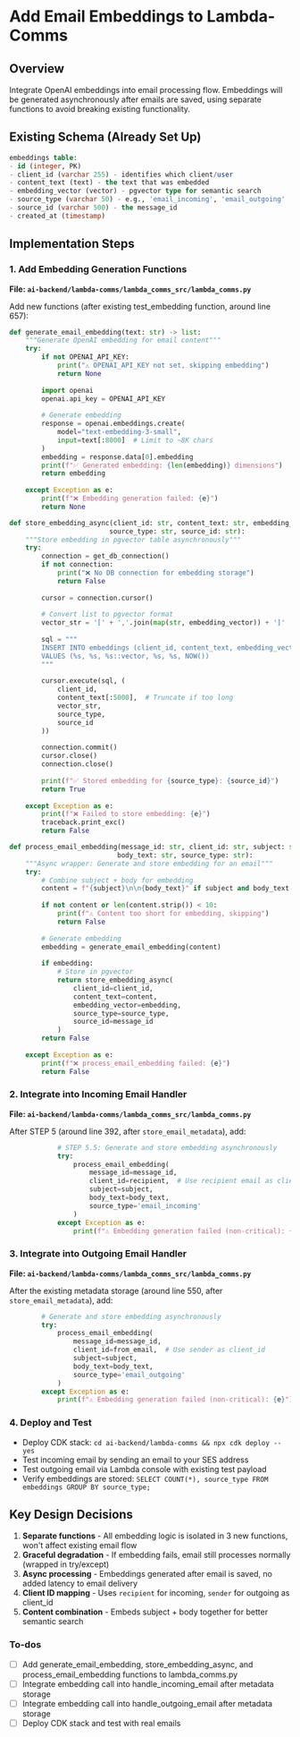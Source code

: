 <!-- fefd239e-c9a6-4649-a1b9-51f42dea3982 a6c1b2c6-b782-4add-a430-38824196b0b7 -->
# Add Email Embeddings to Lambda-Comms

## Overview

Integrate OpenAI embeddings into email processing flow. Embeddings will be generated asynchronously after emails are saved, using separate functions to avoid breaking existing functionality.

## Existing Schema (Already Set Up)

```sql
embeddings table:
- id (integer, PK)
- client_id (varchar 255) - identifies which client/user
- content_text (text) - the text that was embedded
- embedding_vector (vector) - pgvector type for semantic search
- source_type (varchar 50) - e.g., 'email_incoming', 'email_outgoing'
- source_id (varchar 500) - the message_id
- created_at (timestamp)
```

## Implementation Steps

### 1. Add Embedding Generation Functions

**File: `ai-backend/lambda-comms/lambda_comms_src/lambda_comms.py`**

Add new functions (after existing test_embedding function, around line 657):

```python
def generate_email_embedding(text: str) -> list:
    """Generate OpenAI embedding for email content"""
    try:
        if not OPENAI_API_KEY:
            print("⚠️ OPENAI_API_KEY not set, skipping embedding")
            return None
            
        import openai
        openai.api_key = OPENAI_API_KEY
        
        # Generate embedding
        response = openai.embeddings.create(
            model="text-embedding-3-small",
            input=text[:8000]  # Limit to ~8K chars
        )
        embedding = response.data[0].embedding
        print(f"✅ Generated embedding: {len(embedding)} dimensions")
        return embedding
        
    except Exception as e:
        print(f"❌ Embedding generation failed: {e}")
        return None

def store_embedding_async(client_id: str, content_text: str, embedding_vector: list, 
                         source_type: str, source_id: str):
    """Store embedding in pgvector table asynchronously"""
    try:
        connection = get_db_connection()
        if not connection:
            print("❌ No DB connection for embedding storage")
            return False
            
        cursor = connection.cursor()
        
        # Convert list to pgvector format
        vector_str = '[' + ','.join(map(str, embedding_vector)) + ']'
        
        sql = """
        INSERT INTO embeddings (client_id, content_text, embedding_vector, source_type, source_id, created_at)
        VALUES (%s, %s, %s::vector, %s, %s, NOW())
        """
        
        cursor.execute(sql, (
            client_id,
            content_text[:5000],  # Truncate if too long
            vector_str,
            source_type,
            source_id
        ))
        
        connection.commit()
        cursor.close()
        connection.close()
        
        print(f"✅ Stored embedding for {source_type}: {source_id}")
        return True
        
    except Exception as e:
        print(f"❌ Failed to store embedding: {e}")
        traceback.print_exc()
        return False

def process_email_embedding(message_id: str, client_id: str, subject: str, 
                           body_text: str, source_type: str):
    """Async wrapper: Generate and store embedding for an email"""
    try:
        # Combine subject + body for embedding
        content = f"{subject}\n\n{body_text}" if subject and body_text else (subject or body_text or "")
        
        if not content or len(content.strip()) < 10:
            print(f"⚠️ Content too short for embedding, skipping")
            return False
        
        # Generate embedding
        embedding = generate_email_embedding(content)
        
        if embedding:
            # Store in pgvector
            return store_embedding_async(
                client_id=client_id,
                content_text=content,
                embedding_vector=embedding,
                source_type=source_type,
                source_id=message_id
            )
        return False
        
    except Exception as e:
        print(f"❌ process_email_embedding failed: {e}")
        return False
```

### 2. Integrate into Incoming Email Handler

**File: `ai-backend/lambda-comms/lambda_comms_src/lambda_comms.py`**

After STEP 5 (around line 392, after `store_email_metadata`), add:

```python
            # STEP 5.5: Generate and store embedding asynchronously
            try:
                process_email_embedding(
                    message_id=message_id,
                    client_id=recipient,  # Use recipient email as client_id
                    subject=subject,
                    body_text=body_text,
                    source_type='email_incoming'
                )
            except Exception as e:
                print(f"⚠️ Embedding generation failed (non-critical): {e}")
```

### 3. Integrate into Outgoing Email Handler

**File: `ai-backend/lambda-comms/lambda_comms_src/lambda_comms.py`**

After the existing metadata storage (around line 550, after `store_email_metadata`), add:

```python
        # Generate and store embedding asynchronously
        try:
            process_email_embedding(
                message_id=message_id,
                client_id=from_email,  # Use sender as client_id
                subject=subject,
                body_text=body_text,
                source_type='email_outgoing'
            )
        except Exception as e:
            print(f"⚠️ Embedding generation failed (non-critical): {e}")
```

### 4. Deploy and Test

- Deploy CDK stack: `cd ai-backend/lambda-comms && npx cdk deploy --yes`
- Test incoming email by sending an email to your SES address
- Test outgoing email via Lambda console with existing test payload
- Verify embeddings are stored: `SELECT COUNT(*), source_type FROM embeddings GROUP BY source_type;`

## Key Design Decisions

1. **Separate functions** - All embedding logic is isolated in 3 new functions, won't affect existing email flow
2. **Graceful degradation** - If embedding fails, email still processes normally (wrapped in try/except)
3. **Async processing** - Embeddings generated after email is saved, no added latency to email delivery
4. **Client ID mapping** - Uses `recipient` for incoming, `sender` for outgoing as client_id
5. **Content combination** - Embeds subject + body together for better semantic search

### To-dos

- [ ] Add generate_email_embedding, store_embedding_async, and process_email_embedding functions to lambda_comms.py
- [ ] Integrate embedding call into handle_incoming_email after metadata storage
- [ ] Integrate embedding call into handle_outgoing_email after metadata storage
- [ ] Deploy CDK stack and test with real emails